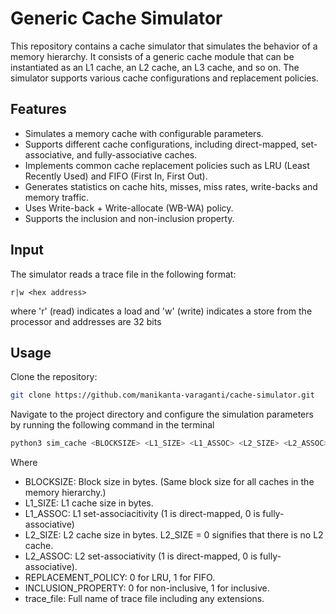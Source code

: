 # Generic Cache Simulator

This repository contains a cache simulator that simulates the behavior of a memory hierarchy. It consists of a generic cache module that can be instantiated as an L1 cache, an L2 cache, an L3 cache, and so on. The simulator supports various cache configurations and replacement policies.

## Features

- Simulates a memory cache with configurable parameters.
- Supports different cache configurations, including direct-mapped, set-associative, and fully-associative caches.
- Implements common cache replacement policies such as LRU (Least Recently Used) and FIFO (First In, First Out).
- Generates statistics on cache hits, misses, miss rates, write-backs and memory traffic.
- Uses Write-back + Write-allocate (WB-WA) policy.
- Supports the inclusion and non-inclusion property.


## Input
 The simulator reads a trace file in the following format:

```
r|w <hex address>
```
where 'r' (read) indicates a load and 'w' (write) indicates a store from the processor and addresses are 32 bits


## Usage

Clone the repository:

```bash
git clone https://github.com/manikanta-varaganti/cache-simulator.git
```

Navigate to the project directory and configure the simulation parameters by running the following command in the terminal

```bash
python3 sim_cache <BLOCKSIZE> <L1_SIZE> <L1_ASSOC> <L2_SIZE> <L2_ASSOC> <REPLACEMENT_POLICY> <INCLUSION_PROPERTY>  <trace_file> 
```
Where
 * BLOCKSIZE: Block size in bytes. (Same block size for all caches in the memory hierarchy.)
 * L1_SIZE: L1 cache size in bytes.
 * L1_ASSOC: L1 set-associacitivity (1 is direct-mapped, 0 is fully-associative)
 * L2_SIZE: L2 cache size in bytes. L2_SIZE = 0 signifies that there is no L2 cache.
 * L2_ASSOC: L2 set-associativity (1 is direct-mapped, 0 is fully-associative).
 * REPLACEMENT_POLICY: 0 for LRU, 1 for FIFO.
 * INCLUSION_PROPERTY: 0 for non-inclusive, 1 for inclusive.
 * trace_file: Full name of trace file including any extensions. 


  
